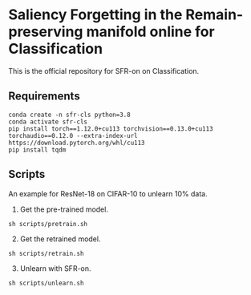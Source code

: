 # **S**aliency **F**orgetting in the **R**emain-preserving manifold **on**line for **Classification**
This is the official repository for SFR-on on Classification.

## Requirements
```
conda create -n sfr-cls python=3.8
conda activate sfr-cls
pip install torch==1.12.0+cu113 torchvision==0.13.0+cu113 torchaudio==0.12.0 --extra-index-url https://download.pytorch.org/whl/cu113
pip install tqdm
```

## Scripts
An example for ResNet-18 on CIFAR-10 to unlearn 10% data.
1. Get the pre-trained model.

```
sh scripts/pretrain.sh
```

2. Get the retrained model. 

```
sh scripts/retrain.sh
```

3. Unlearn with SFR-on.

```
sh scripts/unlearn.sh
```
